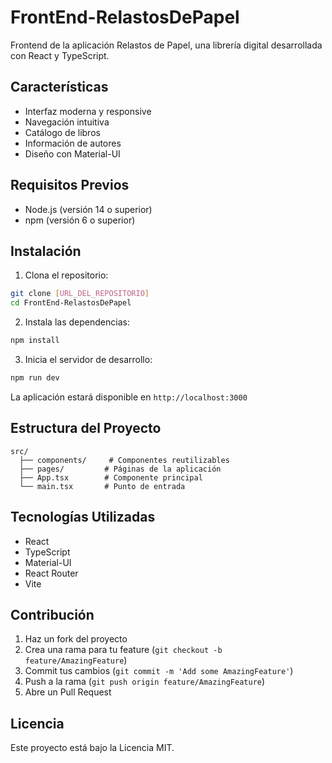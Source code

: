 # FrontEnd-RelastosDePapel

Frontend de la aplicación Relastos de Papel, una librería digital desarrollada con React y TypeScript.

## Características

- Interfaz moderna y responsive
- Navegación intuitiva
- Catálogo de libros
- Información de autores
- Diseño con Material-UI

## Requisitos Previos

- Node.js (versión 14 o superior)
- npm (versión 6 o superior)

## Instalación

1. Clona el repositorio:
```bash
git clone [URL_DEL_REPOSITORIO]
cd FrontEnd-RelastosDePapel
```

2. Instala las dependencias:
```bash
npm install
```

3. Inicia el servidor de desarrollo:
```bash
npm run dev
```

La aplicación estará disponible en `http://localhost:3000`

## Estructura del Proyecto

```
src/
  ├── components/     # Componentes reutilizables
  ├── pages/         # Páginas de la aplicación
  ├── App.tsx        # Componente principal
  └── main.tsx       # Punto de entrada
```

## Tecnologías Utilizadas

- React
- TypeScript
- Material-UI
- React Router
- Vite

## Contribución

1. Haz un fork del proyecto
2. Crea una rama para tu feature (`git checkout -b feature/AmazingFeature`)
3. Commit tus cambios (`git commit -m 'Add some AmazingFeature'`)
4. Push a la rama (`git push origin feature/AmazingFeature`)
5. Abre un Pull Request

## Licencia

Este proyecto está bajo la Licencia MIT.
